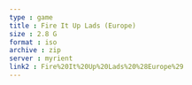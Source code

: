 ```yaml
---
type : game
title : Fire It Up Lads (Europe)
size : 2.8 G
format : iso
archive : zip
server : myrient
link2 : Fire%20It%20Up%20Lads%20%28Europe%29
---
```

